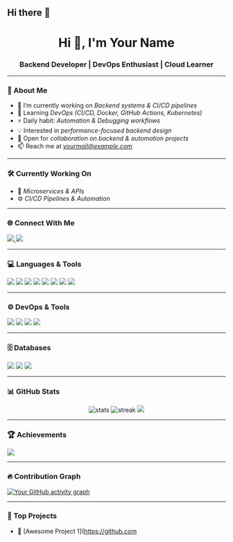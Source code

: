 ## Hi there 👋
<h1 align="center">Hi 👋, I'm Your Name</h1>
<h3 align="center">Backend Developer | DevOps Enthusiast | Cloud Learner</h3>

---

### 🚀 About Me  
- 🔭 I’m currently working on *Backend systems & CI/CD pipelines*  
- 🌱 Learning *DevOps (CI/CD, Docker, GitHub Actions, Kubernetes)*  
- ⚡ Daily habit: *Automation & Debugging workflows*  
- 💡 Interested in *performance-focused backend design*  
- 🤝 Open for *collaboration on backend & automation projects*  
- 📫 Reach me at *yourmail@example.com*  

---

### 🛠 Currently Working On
- 🧩 *Microservices & APIs*  
- ⚙ *CI/CD Pipelines & Automation*  

---

### 🌐 Connect With Me
<p align="left">
  <a href="https://linkedin.com/in/yourprofile" target="blank">
    <img src="https://img.shields.io/badge/LinkedIn-0A66C2?style=for-the-badge&logo=linkedin&logoColor=white"/>
  </a>
  <a href="https://reddit.com/user/yourprofile" target="blank">
    <img src="https://img.shields.io/badge/Reddit-FF4500?style=for-the-badge&logo=reddit&logoColor=white"/>
  </a>
</p>

---

### 💻 Languages & Tools
<p align="left">
  <img src="https://img.shields.io/badge/C-blue?style=for-the-badge&logo=c&logoColor=white"/>
  <img src="https://img.shields.io/badge/C++-00599C?style=for-the-badge&logo=cplusplus&logoColor=white"/>
  <img src="https://img.shields.io/badge/Java-orange?style=for-the-badge&logo=java&logoColor=white"/>
  <img src="https://img.shields.io/badge/Python-3776AB?style=for-the-badge&logo=python&logoColor=white"/>
  <img src="https://img.shields.io/badge/HTML5-E34F26?style=for-the-badge&logo=html5&logoColor=white"/>
  <img src="https://img.shields.io/badge/CSS3-1572B6?style=for-the-badge&logo=css3&logoColor=white"/>
  <img src="https://img.shields.io/badge/JavaScript-323330?style=for-the-badge&logo=javascript&logoColor=F7DF1E"/>
  <img src="https://img.shields.io/badge/Node.js-43853D?style=for-the-badge&logo=node.js&logoColor=white"/>
</p>

---

### ⚙ DevOps & Tools
<p align="left">
  <img src="https://img.shields.io/badge/Docker-2496ED?style=for-the-badge&logo=docker&logoColor=white"/>
  <img src="https://img.shields.io/badge/Kubernetes-326ce5.svg?&style=for-the-badge&logo=kubernetes&logoColor=white"/>
  <img src="https://img.shields.io/badge/GitHub%20Actions-2088FF?style=for-the-badge&logo=github-actions&logoColor=white"/>
  <img src="https://img.shields.io/badge/Azure-0078D4?style=for-the-badge&logo=microsoftazure&logoColor=white"/>
</p>

---

### 🗄 Databases
<p align="left">
  <img src="https://img.shields.io/badge/MySQL-005C84?style=for-the-badge&logo=mysql&logoColor=white"/>
  <img src="https://img.shields.io/badge/PostgreSQL-316192?style=for-the-badge&logo=postgresql&logoColor=white"/>
  <img src="https://img.shields.io/badge/MongoDB-4EA94B?style=for-the-badge&logo=mongodb&logoColor=white"/>
</p>

---

### 📊 GitHub Stats
<p align="center">
  <img src="https://github-readme-stats.vercel.app/api?username=YourGitHubUser&show_icons=true&theme=radical" alt="stats" />
  <img src="https://github-readme-streak-stats.herokuapp.com/?user=YourGitHubUser&theme=radical" alt="streak"/>
  <img src="https://github-readme-stats.vercel.app/api/top-langs/?username=YourGitHubUser&layout=compact&theme=radical"/>
</p>

---

### 🏆 Achievements
<p align="left">
  <img src="https://github-profile-trophy.vercel.app/?username=YourGitHubUser&theme=radical&no-frame=true&margin-w=5"/>
</p>

---

### 🔥 Contribution Graph
[![Your GitHub activity graph](https://github-readme-activity-graph.vercel.app/graph?username=YourGitHubUser&theme=tokyo-night)](https://github.com/ashutosh00710/github-readme-activity-graph)

---

### 📌 Top Projects
- 🚀 [Awesome Project 1](https://github.com 

